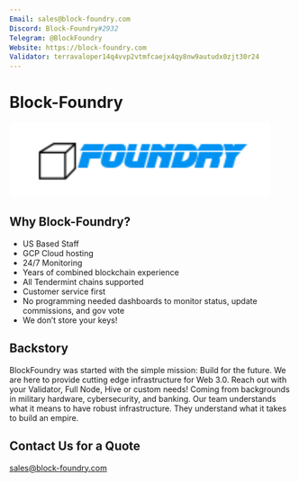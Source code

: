 ```yaml
---
Email: sales@block-foundry.com
Discord: Block-Foundry#2932
Telegram: @BlockFoundry
Website: https://block-foundry.com
Validator: terravaloper14q4vvp2vtmfcaejx4qy8nw9autudx0zjt30r24
---
```


# Block-Foundry

![Block-Foundry-Logo](logo.png)

## Why Block-Foundry?


* US Based Staff
* GCP Cloud hosting
* 24/7 Monitoring
* Years of combined blockchain experience 
* All Tendermint chains supported 
* Customer service first
* No programming needed dashboards to monitor status, update commissions, and gov vote 
* We don’t store your keys!

  
## Backstory 


BlockFoundry was started with the simple mission: Build for the future. We are here to provide cutting edge infrastructure for Web 3.0. Reach out with your Validator, Full Node, Hive or custom needs!
Coming from backgrounds in military hardware, cybersecurity, and banking. Our team understands what it means to have robust infrastructure. They understand what it takes to build an empire.

  
## Contact Us for a Quote


sales@block-foundry.com
